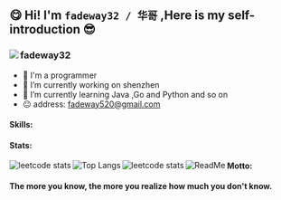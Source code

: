 ## 😋 Hi!   I'm  `fadeway32 / 华哥` ,Here is my self-introduction 😎 
###  
 <img align="left" src='https://gitee.com/fadeway32/fadeway32/raw/master/img/cover.png' style='max-width: 100%;max-height: 100%;'/>  </img>
###
###
### fadeway32 
- 👋 I'm a programmer 
- 🔭 I’m currently working on shenzhen 
- 🌱 I’m currently learning Java ,Go and Python and so on
- 😐 address: fadeway520@gmail.com
####
#### Skills:

<a href="https://github.com/anuraghazra/github-readme-stats">
   <img align="right" src="https://github-readme-stats.vercel.app/api?username=fadeway32&show_icons=true&theme=buefy&hide_border=true" alt="" /> 
</a>

#### Stats:

<div>
 <img align="left" style=' display: block;' alt='leetcode stats' src='https://stats.justsong.cn/api/leetcode?username=fadeway32&cn=true'/>
 <img align="left"  style=' display: block;' alt='Top Langs' src='https://github-readme-stats.vercel.app/api/top-langs/?username=fadeway32&layout=compact&theme=tokyonight'/>
 <img align="left"  style=' display: block;' alt='leetcode stats' src='https://github-readme-activity-graph.cyclic.app/graph?username=fadeway32&theme=white'/>
 <img align="left"  style=' display: block;'  alt='ReadMe' src='https://github-readme-stats.vercel.app/api/pin/?username=fadeway32&repo=JavaLearn' />
</div>

#### Motto:

<strong>The more you know, the more you realize how much you don't know.</strong>




